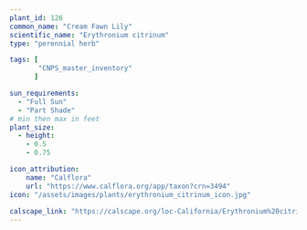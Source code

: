 ```yaml
---
plant_id: 126
common_name: "Cream Fawn Lily"
scientific_name: "Erythronium citrinum"
type: "perennial herb"

tags: [
       "CNPS_master_inventory"
      ]

sun_requirements:
  - "Full Sun"
  - "Part Shade"
# min then max in feet
plant_size:
  - height: 
    - 0.5
    - 0.75

icon_attribution: 
    name: "Calflora"
    url: "https://www.calflora.org/app/taxon?crn=3494"
icon: "/assets/images/plants/erythronium_citrinum_icon.jpg"
 
calscape_link: "https://calscape.org/loc-California/Erythronium%20citrinum%20(Cream%20Fawnlily)"
---
```







